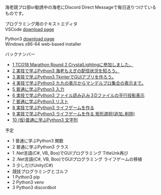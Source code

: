海老競プロ部or勧誘中の海老にDiscord Direct Messageで毎日送りつけているものです。


プログラミング用のテキストエディタ  
VSCode [download page](https://code.visualstudio.com/download)

Python3 [download page](https://www.python.org/downloads/release/python-365/)  
Windows x86-64 web-based installer


バックナンバー  
- [ 1 TCO18 Marathon Round 2 CrystalLightingに参加しました。](https://github.com/ebi-cp/docs/blob/master/ebi-programing-magazine/1/README.md)  
- [ 2 実技で学ぶPython3 海老もえぎの配信状況を知ろう。](https://github.com/ebi-cp/docs/blob/master/ebi-programing-magazine/2/README.md)  
- [ 3 実技で学ぶPython3 TkinterでGUIアプリを作ろう｡](https://github.com/ebi-cp/docs/blob/master/ebi-programing-magazine/3/README.md)  
- [ 4 実技で学ぶPython3 九九の表示からマンデルブロ集合の表示まで｡](https://github.com/ebi-cp/docs/blob/master/ebi-programing-magazine/4/README.md)  
- [ 5 普通に学ぶPython3 入力](https://github.com/ebi-cp/docs/blob/master/ebi-programing-magazine/5/README.md)  
- [ 6 実技で学ぶPython3 ファイル読み込み３Dファイルの平行投影表示](https://github.com/ebi-cp/docs/blob/master/ebi-programing-magazine/6/README.md)  
- [ 7 普通に学ぶPython3 リスト](https://github.com/ebi-cp/docs/blob/master/ebi-programing-magazine/7/README.md)  
- [ 8 実技で学ぶPython3 ライフゲームを作る](https://github.com/ebi-cp/docs/blob/master/ebi-programing-magazine/8/README.md)  
- [ 9 実技で学ぶPython3 ライフゲームを作る 矩形選択(追加､削除)](https://github.com/ebi-cp/docs/blob/master/ebi-programing-magazine/9/README.md)  
- [10 (仮)普通に学ぶPython3 文字列](https://github.com/ebi-cp/docs/blob/master/ebi-programing-magazine/10/README.md)  

予定
- 1 普通に学ぶPython3 関数  
- 2 普通に学ぶPython3 クラス  
- 1 .Net言語(C#, VB, Boo)でGUIプログラミング TitleUnk再び  
- 2 .Net言語(C#, VB, Boo)でGUIプログラミング ライフゲームの移植  
- 3 少しだけUnity(C#)  
- 競技プログラミングとゴルフ
- 1 Python3 pip
- 2 Python3 venv
- 3 Python3 discordbot
